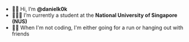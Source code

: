- 👋🏻 Hi, I’m **@danielk0k**
- 👨🏻‍🎓 I’m currently a student at the **National University of Singapore (NUS)**
- 🏃🏻 When I'm not coding, I'm either going for a run or hanging out with friends

<!---
chefdaniel/chefdaniel is a ✨ special ✨ repository because its `README.md` (this file) appears on your GitHub profile.
You can click the Preview link to take a look at your changes.
--->
